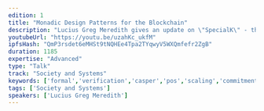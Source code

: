 ```yaml
---
edition: 1
title: "Monadic Design Patterns for the Blockchain"
description: "Lucius Greg Meredith gives an update on \"SpecialK\" - the formal verification software being used with Casper + an overview of monadic design patters."
youtubeUrl: "https://youtu.be/uzahKc_ukfM"
ipfsHash: "QmP3rsdet6eMHSt9tNQHEe4Tpa2TYqwyV5WXQmfefr2ZgB"
duration: 1185
expertise: "Advanced"
type: "Talk"
track: "Society and Systems"
keywords: ['formal','verification','casper','pos','scaling','commitment','adoption','reliability','compositionality','monad','metering']
tags: ['Society and Systems']
speakers: ['Lucius Greg Meredith']
---
```

